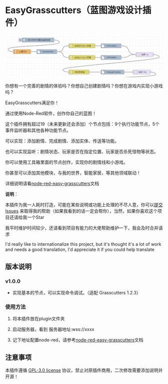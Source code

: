 # EasyGrasscutters（蓝图游戏设计插件）

![image-20220831193232720](https://raw.githubusercontent.com/liujiaqi7998/GraphicBed/main/img/202208311932848.png)

你想有一个完善的剧情的体验吗？你想自己创建剧情吗？你想在游戏内实现小游戏吗？

EasyGrasscutters满足你！

通过使用Node-Red软件，创作你自己的蓝图！

这个插件拥有超过19（未来更新还会添加）个节点包括：9个执行功能节点，5个事件监听器和其他各种功能节点。

可以实现：添加剧情、完成剧情、添加实体、传送等功能。

也可以实现监听：剧情状态、玩家是否在指定位置、玩家是否杀死怪物等状态。

你可以使用工具箱里面的节点创作，实现你的剧情线和小游戏。

你甚至可以添加其他模块，与我的世界，智能家居，等其他领域联动！

详细说明请看[node-red-easy-grasscutters](https://flows.nodered.org/node/node-red-easy-grasscutters)文档

**说明**：

本插件为我一人耗时打造，可能在某些说明或功能上处理的不尽人意，你可以[提交Issues](https://github.com/liujiaqi7998/node-red-easy-grasscutters/issues)
来取得我的帮助（如果我看到的话一定会帮你），当然，如果你喜欢这个项目还请给我一个Star

我平时维护时间较少，还请看到项目有能力的大佬帮助维护一下，我会及时合并请求

I'd really like to internationalize this project, but it's thought it's a lot of work and needs a good translation, I'd
appreciate it if you could help translate

## 版本说明

### v1.0.0

* 实现基本的节点，可以实现命令调试。（适配 Grasscutters 1.2.3）

### 使用方法

1. 将本插件放在plugin文件夹

2. 启动服务器，看到 服务器地址:wss://xxxx

3. 记下地址配置node-red，请参考[node-red-easy-grasscutters](https://flows.nodered.org/node/node-red-easy-grasscutters)文档

## 注意事项

本插件遵循 [GPL-3.0 license](https://github.com/liujiaqi7998/EasyGrasscutters/blob/master/LICENSE) 协议，禁止对原插件商用，二次修改需要添加说明并开源！
